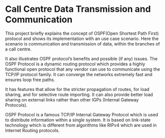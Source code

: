 # Call Centre Data Transmission and Communication

This project briefly explains the concept of OSPF(Open Shortest Path First) protocol and shows its
implementation with an use case scenario. Here the scenario is
communication and transmission of data, within the branches of a call
centre.

It also illustrates OSPF protocol’s benefits and possible (if any) issues.
The OSPF Protocol is a dynamic routing protocol which provides a highly
functional open protocol that any vendor can use to communicate using the
TCP/IP protocol family. It can converge the networks extremely fast and
ensures loop free paths.

It has features that allow for the stricter propagation of routes, for load
sharing, and for selective route importing. It can also provide better load
sharing on external links rather than other IGPs (Internal Gateway
Protocols).

OSPF Protocol is a famous TCP/IP Internal
Gateway Protocol which is used to distribute information within a single
system. It is based on link-state technology which is different from
algorithms like RIPv4 which are used in Internet Routing protocols.
